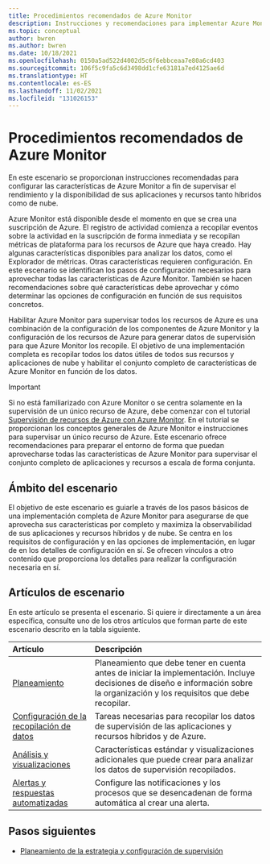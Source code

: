 ```yaml
---
title: Procedimientos recomendados de Azure Monitor
description: Instrucciones y recomendaciones para implementar Azure Monitor.
ms.topic: conceptual
author: bwren
ms.author: bwren
ms.date: 10/18/2021
ms.openlocfilehash: 0150a5ad522d4002d5c6f6ebbceaa7e80a6cd403
ms.sourcegitcommit: 106f5c9fa5c6d3498dd1cfe63181a7ed4125ae6d
ms.translationtype: HT
ms.contentlocale: es-ES
ms.lasthandoff: 11/02/2021
ms.locfileid: "131026153"
---
```

# <a name="azure-monitor-best-practices"></a>Procedimientos recomendados de Azure Monitor
En este escenario se proporcionan instrucciones recomendadas para configurar las características de Azure Monitor a fin de supervisar el rendimiento y la disponibilidad de sus aplicaciones y recursos tanto híbridos como de nube. 

Azure Monitor está disponible desde el momento en que se crea una suscripción de Azure. El registro de actividad comienza a recopilar eventos sobre la actividad en la suscripción de forma inmediata y se recopilan métricas de plataforma para los recursos de Azure que haya creado. Hay algunas características disponibles para analizar los datos, como el Explorador de métricas. Otras características requieren configuración. En este escenario se identifican los pasos de configuración necesarios para aprovechar todas las características de Azure Monitor. También se hacen recomendaciones sobre qué características debe aprovechar y cómo determinar las opciones de configuración en función de sus requisitos concretos.

Habilitar Azure Monitor para supervisar todos los recursos de Azure es una combinación de la configuración de los componentes de Azure Monitor y la configuración de los recursos de Azure para generar datos de supervisión para que Azure Monitor los recopile. El objetivo de una implementación completa es recopilar todos los datos útiles de todos sus recursos y aplicaciones de nube y habilitar el conjunto completo de características de Azure Monitor en función de los datos.


> [!IMPORTANT]
> Si no está familiarizado con Azure Monitor o se centra solamente en la supervisión de un único recurso de Azure, debe comenzar con el tutorial [Supervisión de recursos de Azure con Azure Monitor](essentials/monitor-azure-resource.md). En el tutorial se proporcionan los conceptos generales de Azure Monitor e instrucciones para supervisar un único recurso de Azure. Este escenario ofrece recomendaciones para preparar el entorno de forma que puedan aprovecharse todas las características de Azure Monitor para supervisar el conjunto completo de aplicaciones y recursos a escala de forma conjunta.

## <a name="scope-of-the-scenario"></a>Ámbito del escenario
El objetivo de este escenario es guiarle a través de los pasos básicos de una implementación completa de Azure Monitor para asegurarse de que aprovecha sus características por completo y maximiza la observabilidad de sus aplicaciones y recursos híbridos y de nube. Se centra en los requisitos de configuración y en las opciones de implementación, en lugar de en los detalles de configuración en sí. Se ofrecen vínculos a otro contenido que proporciona los detalles para realizar la configuración necesaria en sí.

## <a name="scenario-articles"></a>Artículos de escenario
En este artículo se presenta el escenario. Si quiere ir directamente a un área específica, consulte uno de los otros artículos que forman parte de este escenario descrito en la tabla siguiente.

| Artículo | Descripción |
|:---|:---|
| [Planeamiento](best-practices-plan.md)  | Planeamiento que debe tener en cuenta antes de iniciar la implementación. Incluye decisiones de diseño e información sobre la organización y los requisitos que debe recopilar. |
| [Configuración de la recopilación de datos](best-practices-data-collection.md) | Tareas necesarias para recopilar los datos de supervisión de las aplicaciones y recursos híbridos y de Azure. |
| [Análisis y visualizaciones](best-practices-analysis.md) | Características estándar y visualizaciones adicionales que puede crear para analizar los datos de supervisión recopilados. |
| [Alertas y respuestas automatizadas](best-practices-alerts.md) | Configure las notificaciones y los procesos que se desencadenan de forma automática al crear una alerta. |


## <a name="next-steps"></a>Pasos siguientes

- [Planeamiento de la estrategia y configuración de supervisión](best-practices-plan.md)
